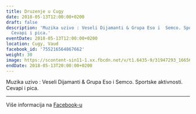 ```yaml
---
title: Druzenje u Cugy
date: 2018-05-13T12:00:00+0200
draft: false
description: 'Muzika uzivo : Veseli Dijamanti & Grupa Eso i  Semco. Sportske aktivnosti.
  Cevapi i pica.'
eventDate: 2018-05-13T12:00:00+0200
location: Cugy, Vaud
facebook_id: '755216564867662'
weight: 30
image: https://scontent-sin11-1.xx.fbcdn.net/v/t1.6435-9/31947293_1665614486867697_1159691004425535488_n.jpg?_nc_cat=104&ccb=1-7&_nc_sid=9e60e4&_nc_ohc=Ld-fy40DicQQ7kNvwGksY31&_nc_oc=Adnkxok3ArKJRQeSIgvwOZfk5XiU-0jTdtokCS-20J_pu9jzXBiW94uXrTYCI6IQyjE&_nc_zt=23&_nc_ht=scontent-sin11-1.xx&edm=ABTKTjYEAAAA&_nc_gid=DDBJCMzEQ9tk2ES_3tuDHA&oh=00_AfI9FdAOjvIuORJmUfUC17pv3mztKH5v92S8OQVPX-ajDQ&oe=685348DA
endDate: 2018-05-13T20:00:00+0200
---
```


Muzika uzivo : Veseli Dijamanti & Grupa Eso i  Semco. Sportske aktivnosti. Cevapi i pica.

---

Više informacija na [Facebook-u](https://facebook.com/events/755216564867662)